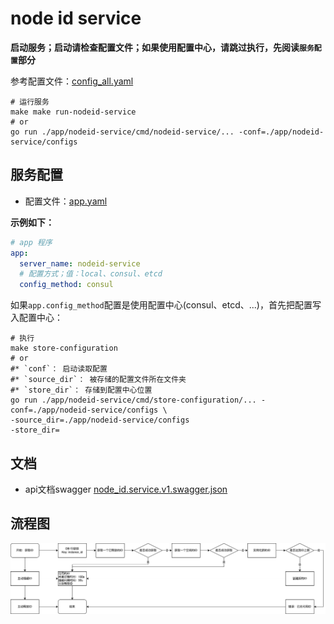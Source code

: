 # node id service

**启动服务；启动请检查配置文件；如果使用配置中心，请跳过执行，先阅读`服务配置`部分**

参考配置文件：[config_all.yaml](https://github.com/ikaiguang/go-srv-kit/blob/main/testdata/configs/configs/config_all.yaml)

```shell
# 运行服务
make make run-nodeid-service
# or
go run ./app/nodeid-service/cmd/nodeid-service/... -conf=./app/nodeid-service/configs
```

## 服务配置

* 配置文件：[app.yaml](./app/nodeid-service/configs/app.yaml)

**示例如下：**

```yaml
# app 程序
app:
  server_name: nodeid-service
  # 配置方式；值：local、consul、etcd
  config_method: consul
```

如果`app.config_method`配置是使用配置中心(consul、etcd、...)，首先把配置写入配置中心：

```shell
# 执行
make store-configuration
# or
#* `conf`： 启动读取配置
#* `source_dir`： 被存储的配置文件所在文件夹
#* `store_dir`： 存储到配置中心位置
go run ./app/nodeid-service/cmd/store-configuration/... -conf=./app/nodeid-service/configs \
-source_dir=./app/nodeid-service/configs
-store_dir=
```

## 文档

* api文档swagger [node_id.service.v1.swagger.json](docs/api/node_id.service.v1.swagger.json)

## 流程图

![节点ID颁发流程图](docs/flow/node_id.drawio.png)
